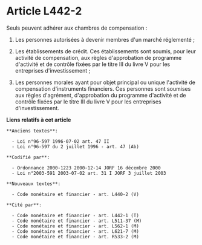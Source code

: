 # Article L442-2

Seuls peuvent adhérer aux chambres de compensation :

1. Les personnes autorisées à devenir membres d'un marché réglementé ;

2. Les établissements de crédit. Ces établissements sont soumis, pour leur activité de compensation, aux règles d'approbation
de programme d'activité et de contrôle fixées par le titre III du livre V pour les entreprises d'investissement ;

3. Les personnes morales ayant pour objet principal ou unique l'activité de compensation d'instruments financiers. Ces
personnes sont soumises aux règles d'agrément, d'approbation du programme d'activité et de contrôle fixées par le titre III
du livre V pour les entreprises d'investissement.

**Liens relatifs à cet article**

	**Anciens textes**:

	  - Loi n°96-597 1996-07-02 art. 47 II
	  - Loi n°96-597 du 2 juillet 1996 - art. 47 (Ab)

	**Codifié par**:

	  - Ordonnance 2000-1223 2000-12-14 JORF 16 décembre 2000
	  - Loi n°2003-591 2003-07-02 art. 31 I JORF 3 juillet 2003

	**Nouveaux textes**:

	  - Code monétaire et financier - art. L440-2 (V)

	**Cité par**:

	  - Code monétaire et financier - art. L442-1 (T)
	  - Code monétaire et financier - art. L511-37 (M)
	  - Code monétaire et financier - art. L562-1 (M)
	  - Code monétaire et financier - art. L621-7 (M)
	  - Code monétaire et financier - art. R533-2 (M)
